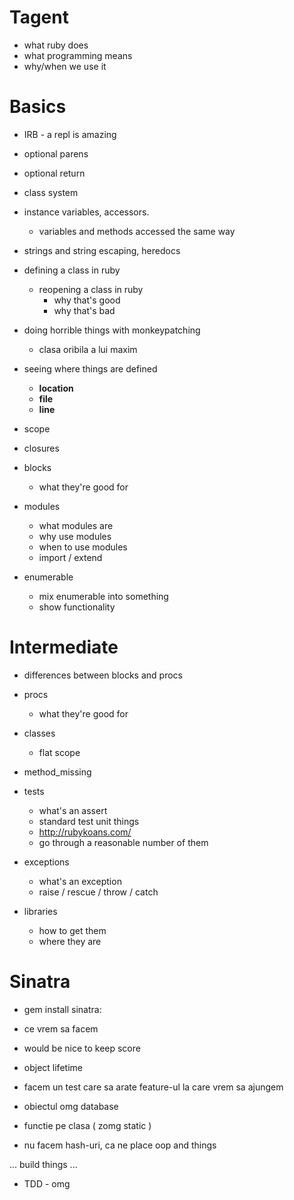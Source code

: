 Tagent
======

* what ruby does
* what programming means
* why/when we use it

Basics
======

* IRB - a repl is amazing

* optional parens

* optional return

* class system

* instance variables, accessors.
  * variables and methods accessed the same way

* strings and string escaping, heredocs

* defining a class in ruby
  * reopening a class in ruby
    * why that's good
    * why that's bad

* doing horrible things with monkeypatching
  * clasa oribila a lui maxim

* seeing where things are defined
  * __location__
  * __file__
  * __line__

* scope

* closures

* blocks
  * what they're good for

* modules
  * what modules are
  * why use modules
  * when to use modules
  * import / extend

* enumerable
  * mix enumerable into something
  * show functionality

Intermediate
============

* differences between blocks and procs

* procs
  * what they're good for

* classes
  * flat scope

* method_missing

* tests
  * what's an assert
  * standard test unit things
  * http://rubykoans.com/
  * go through a reasonable number of them

* exceptions
  * what's an exception
  * raise / rescue / throw / catch

* libraries
  * how to get them
  * where they are

Sinatra
=======

* gem install sinatra:

* ce vrem sa facem
* would be nice to keep score
* object lifetime

* facem un test care sa arate feature-ul la care vrem sa ajungem
* obiectul omg database
* functie pe clasa ( zomg static )
* nu facem hash-uri, ca ne place oop and things

... 
build things
...

* TDD - omg
